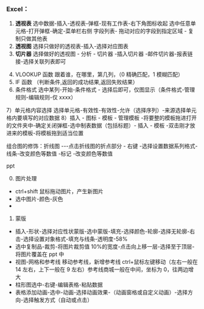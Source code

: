 ### Excel：

1. **透视表** 选中数据-插入-透视表-弹框-现有工作表-右下角图标收起 选中任意单元格-打开弹框-确定-菜单栏右侧 字段列表- 拖动对应的字段到指定区域 - 复制只做其他表
2. **透视图** 选择只做好的透视表-插入-选择对应图表
3. **切片器** 选择做好的透视图 - 分析 - 切片器 -插入切片器 -邮件切片器-报表链接-选择关联列表即可

4) VLOOKUP 函数 跟着谁，在哪里，第几列，（0 精确匹配，1 模糊匹配）
5) IF 函数 （判断条件,返回的成功结果,返回失败结果）
6) 条件格式 选中某列-开始-条件格式 - 选择后即可，仅图显示（条件格式-管理规则-编辑规则-仅 xxxx）

7）单元格内容选择 选择单元格-有效性-有效性-允许（选择序列）-来源选择单元格内要填写的对应数据
8）插入 - 图标 - 模板 - 管理模板 -将要整的模板拖进打开的文件夹中-确定关闭弹框-选中制表数据（包括标题）- 插入 - 模板 -双击刚才放进来的模板-将模板拖到适当位置

组合图的修饰：折线图 ---点击折线图的折点部分 - 右键 -选择设置数据系列格式- 线条-改变颜色等数值 -标记 -改变颜色等数值

ppt

0. 图片处理

- ctrl+shift 鼠标拖动图片，产生新图片
- 选中图片-颜色-灰色
-

1. 蒙版

- 插入-形状-选择对应性状蒙版-选中蒙版-填充-选择颜色-轮廓-选择无轮廓-右击-选择设置对象格式-填充与线条-透明度-58%
- 选中复制品-裁剪-将图片裁剪值 10%的宽度-点击向上移一层-选择至于顶层-将图片覆盖在 ppt 中
- 视图-网格和参考线 移动参考线，新增参考线 ctrl+鼠标左键移动（左右一般在 14 左右，上下一般在 9 左右）参考线商城一般在中间，坐标为 0，往两边增大
- 柱形图选中-右键-编辑表格-粘贴数据
- 表格添加动画-选中-动画-选择动画效果-（动画窗格或自定义动画）-选择方向-选择触发方式（自动或点击）
